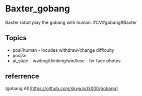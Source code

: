# Baxter_gobang
Baxter robot play the gobang with human. #CV#gobang#Baxter
## Topics
* posi/human - incudes withdraw/change difficulty
* posi/ai
* ai_state - waiting/thinking/win/lose - for face photos
## referrence
(gobang AI)[https://github.com/skywind3000/gobang]

